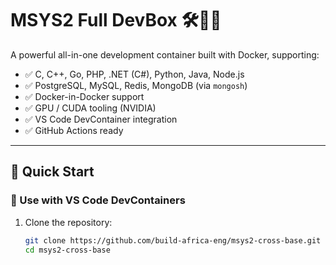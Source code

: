 # MSYS2 Full DevBox 🛠️🐧🧰

A powerful all-in-one development container built with Docker, supporting:

- ✅ C, C++, Go, PHP, .NET (C#), Python, Java, Node.js
- ✅ PostgreSQL, MySQL, Redis, MongoDB (via `mongosh`)
- ✅ Docker-in-Docker support
- ✅ GPU / CUDA tooling (NVIDIA)
- ✅ VS Code DevContainer integration
- ✅ GitHub Actions ready

---

## 🔧 Quick Start

### 🚀 Use with VS Code DevContainers

1. Clone the repository:
   ```bash
   git clone https://github.com/build-africa-eng/msys2-cross-base.git
   cd msys2-cross-base